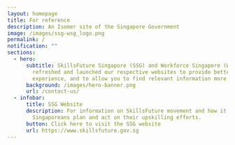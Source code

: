 ```yaml
---
layout: homepage
title: For reference
description: An Isomer site of the Singapore Government
image: /images/ssg-wsg_logo.png
permalink: /
notification: ""
sections:
  - hero:
      subtitle: SkillsFuture Singapore (SSG) and Workforce Singapore (WSG) have
        refreshed and launched our respective websites to provide better user
        experience, and to allow you to find relevant information more readily!
      background: /images/hero-banner.png
      url: /contact-us/
  - infobar:
      title: SSG Website
      description: For information on SkillsFuture movement and how it helps
        Singaporeans plan and act on their upskilling efforts.
      button: Click here to visit the SSG website
      url: https://www.skillsfuture.gov.sg
---
```

